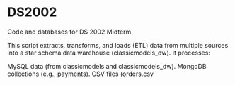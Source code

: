 # DS2002
Code and databases for DS 2002 Midterm

This script extracts, transforms, and loads (ETL) data from multiple sources into a star schema data warehouse (classicmodels_dw). It processes:

MySQL data (from classicmodels and classicmodels_dw).
MongoDB collections (e.g., payments).
CSV files (orders.csv
